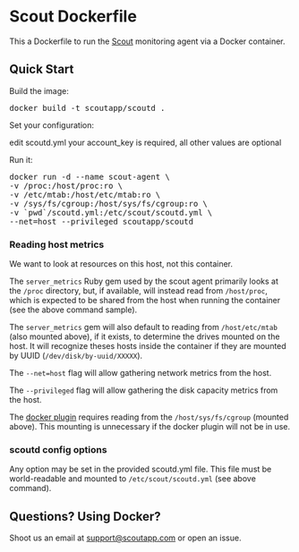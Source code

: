 # Scout Dockerfile

This a Dockerfile to run the [Scout](https://scoutapp.com) monitoring agent via a Docker container.

## Quick Start

Build the image:

<pre>
docker build -t scoutapp/scoutd .
</pre>

Set your configuration:

edit scoutd.yml
your account_key is required, all other values are optional

Run it:

<pre>
docker run -d --name scout-agent \
-v /proc:/host/proc:ro \
-v /etc/mtab:/host/etc/mtab:ro \
-v /sys/fs/cgroup:/host/sys/fs/cgroup:ro \
-v `pwd`/scoutd.yml:/etc/scout/scoutd.yml \
--net=host --privileged scoutapp/scoutd
</pre>

### Reading host metrics

We want to look at resources on this host, not this container.

The `server_metrics` Ruby gem used by the scout agent primarily looks at the `/proc` directory, but, if available, will instead read from `/host/proc`, which is expected to be shared from the host when running the container (see the above command sample).

The `server_metrics` gem will also default to reading from `/host/etc/mtab` (also mounted above), if it exists, to determine the drives mounted on the host. It will recognize theses hosts inside the container if they are mounted by UUID (`/dev/disk/by-uuid/XXXXX`).

The `--net=host` flag will allow gathering network metrics from the host.

The `--privileged` flag will allow gathering the disk capacity metrics from the host.

The [docker plugin](https://scoutapp.com/plugin_urls/10591-docker-monitoring) requires reading from the `/host/sys/fs/cgroup` (mounted above). This mounting is unnecessary if the docker plugin will not be in use.

### scoutd config options

Any option may be set in the provided scoutd.yml file. This file must be world-readable and mounted to `/etc/scout/scoutd.yml` (see above command).

## Questions? Using Docker?

Shoot us an email at support@scoutapp.com or open an issue.

